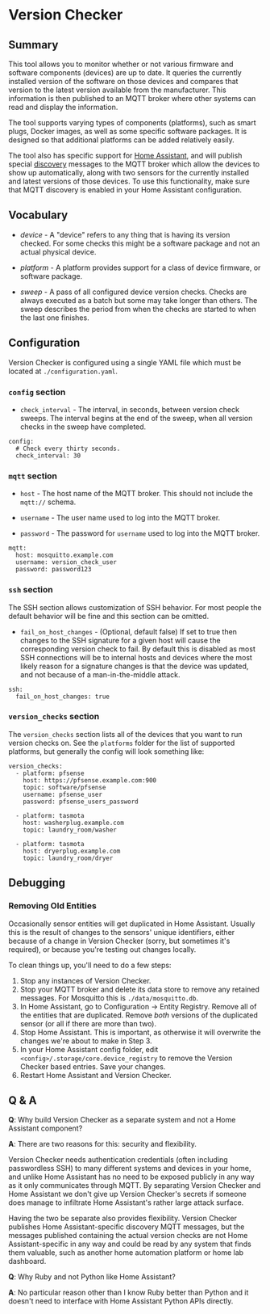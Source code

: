 # Version Checker

## Summary

This tool allows you to monitor whether or not various firmware and software components (devices) are up to date. It queries the currently installed version of the software on those devices and compares that version to the latest version available from the manufacturer. This information is then published to an MQTT broker where other systems can read and display the information.

The tool supports varying types of components (platforms), such as smart plugs, Docker images, as well as some specific software packages. It is designed so that additional platforms can be added relatively easily.

The tool also has specific support for [Home Assistant](https://www.home-assistant.io), and will publish special [discovery](https://www.home-assistant.io/docs/mqtt/discovery) messages to the MQTT broker which allow the devices to show up automatically, along with two sensors for the currently installed and latest versions of those devices. To use this functionality, make sure that MQTT discovery is enabled in your Home Assistant configuration.

## Vocabulary

- *device* - A "device" refers to any thing that is having its version checked. For some checks this might be a software package and not an actual physical device.

- *platform* - A platform provides support for a class of device firmware, or software package.

- *sweep* - A pass of all configured device version checks. Checks are always executed as a batch but some may take longer than others. The sweep describes the period from when the checks are started to when the last one finishes.

## Configuration

Version Checker is configured using a single YAML file which must be located at `./configuration.yaml`.

### `config` section

- `check_interval` - The interval, in seconds, between version check sweeps. The interval begins at the end of the sweep, when all version checks in the sweep have completed.

```
config:
  # Check every thirty seconds.
  check_interval: 30
```

### `mqtt` section

- `host` - The host name of the MQTT broker. This should not include the `mqtt://` schema.

- `username` - The user name used to log into the MQTT broker.

- `password` - The password for `username` used to log into the MQTT broker.

```
mqtt:
  host: mosquitto.example.com
  username: version_check_user
  password: password123
```

### `ssh` section

The SSH section allows customization of SSH behavior. For most people the default behavior will be fine and this section can be omitted.

- `fail_on_host_changes` - (Optional, default false) If set to true then changes to the SSH signature for a given host will cause the corresponding version check to fail. By default this is disabled as most SSH connections will be to internal hosts and devices where the most likely reason for a signature changes is that the device was updated, and not because of a man-in-the-middle attack.

```
ssh:
  fail_on_host_changes: true
```

### `version_checks` section

The `version_checks` section lists all of the devices that you want to run version checks on. See the `platforms` folder for the list of supported platforms, but generally the config will look something like:

```
version_checks:
  - platform: pfsense
    host: https://pfsense.example.com:900
    topic: software/pfsense
    username: pfsense_user
    password: pfsense_users_password

  - platform: tasmota
    host: washerplug.example.com
    topic: laundry_room/washer

  - platform: tasmota
    host: dryerplug.example.com
    topic: laundry_room/dryer
```

## Debugging

### Removing Old Entities

Occasionally sensor entities will get duplicated in Home Assistant. Usually this is the result of changes to the sensors' unique identifiers, either because of a change in Version Checker (sorry, but sometimes it's required), or because you're testing out changes locally.

To clean things up, you'll need to do a few steps:

1. Stop any instances of Version Checker.
1. Stop your MQTT broker and delete its data store to remove any retained messages. For Mosquitto this is `./data/mosquitto.db`.
1. In Home Assistant, go to Configuration -> Entity Registry. Remove all of the entities that are duplicated. Remove *both* versions of the duplicated sensor (or all if there are more than two).
1. Stop Home Assistant. This is important, as otherwise it will overwrite the changes we're about to make in Step 3.
1. In your Home Assistant config folder, edit `<config>/.storage/core.device_registry` to remove the Version Checker based entries. Save your changes.
1. Restart Home Assistant and Version Checker.

## Q & A

**Q**: Why build Version Checker as a separate system and not a Home Assistant component?

**A**: There are two reasons for this: security and flexibility.

Version Checker needs authentication credentials (often including passwordless SSH) to many different systems and devices in your home, and unlike Home Assistant has no need to be exposed publicly in any way as it only communicates through MQTT. By separating Version Checker and Home Assistant we don't give up Version Checker's secrets if someone does manage to infiltrate Home Assistant's rather large attack surface.

Having the two be separate also provides flexibility. Version Checker publishes Home Assistant-specific discovery MQTT messages, but the messages published containing the actual version checks are not Home Assistant-specific in any way and could be read by any system that finds them valuable, such as another home automation platform or home lab dashboard.

**Q**: Why Ruby and not Python like Home Assistant?

**A**: No particular reason other than I know Ruby better than Python and it doesn't need to interface with Home Assistant Python APIs directly.